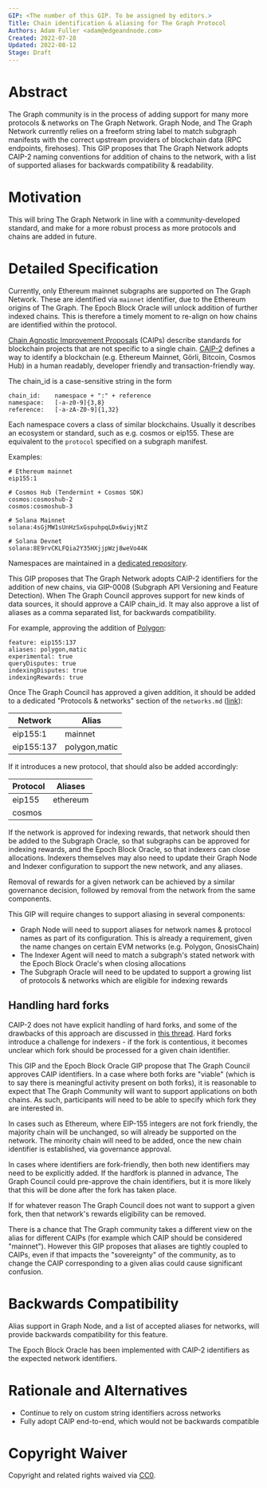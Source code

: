 ```yaml
---
GIP: <The number of this GIP. To be assigned by editors.>
Title: Chain identification & aliasing for The Graph Protocol
Authors: Adam Fuller <adam@edgeandnode.com>
Created: 2022-07-28
Updated: 2022-08-12
Stage: Draft
---
```


# Abstract

The Graph community is in the process of adding support for many more protocols & networks on The Graph Network. Graph Node, and The Graph Network currently relies on a freeform string label to match subgraph manifests with the correct upstream providers of blockchain data (RPC endpoints, firehoses). This GIP proposes that The Graph Network adopts CAIP-2 naming conventions for addition of chains to the network, with a list of supported aliases for backwards compatibility & readability.

# Motivation

This will bring The Graph Network in line with a community-developed standard, and make for a more robust process as more protocols and chains are added in future.

# Detailed Specification

Currently, only Ethereum mainnet subgraphs are supported on The Graph Network. These are identified via `mainnet` identifier, due to the Ethereum origins of The Graph. The Epoch Block Oracle will unlock addition of further indexed chains. This is therefore a timely moment to re-align on how chains are identified within the protocol.

[Chain Agnostic Improvement Proposals](https://github.com/ChainAgnostic/CAIPs) (CAIPs) describe standards for blockchain projects that are not specific to a single chain. [CAIP-2](https://github.com/ChainAgnostic/CAIPs/blob/master/CAIPs/caip-2.md) defines a way to identify a blockchain (e.g. Ethereum Mainnet, Görli, Bitcoin, Cosmos Hub) in a human readably, developer friendly and transaction-friendly way.

The chain_id is a case-sensitive string in the form

```
chain_id:    namespace + ":" + reference
namespace:   [-a-z0-9]{3,8}
reference:   [-a-zA-Z0-9]{1,32}
```

Each namespace covers a class of similar blockchains. Usually it describes an ecosystem or standard, such as e.g. cosmos or eip155. These are equivalent to the `protocol` specified on a subgraph manifest.

Examples:

```
# Ethereum mainnet
eip155:1

# Cosmos Hub (Tendermint + Cosmos SDK)
cosmos:cosmoshub-2
cosmos:cosmoshub-3

# Solana Mainnet
solana:4sGjMW1sUnHzSxGspuhpqLDx6wiyjNtZ

# Solana Devnet
solana:8E9rvCKLFQia2Y35HXjjpWzj8weVo44K
```

Namespaces are maintained in a [dedicated repository](https://github.com/ChainAgnostic/namespaces).

This GIP proposes that The Graph Network adopts CAIP-2 identifiers for the addition of new chains, via GIP-0008 (Subgraph API Versioning and Feature Detection). When The Graph Council approves support for new kinds of data sources, it should approve a CAIP chain_id. It may also approve a list of aliases as a comma separated list, for backwards compatibility.

For example, approving the addition of [Polygon](https://polygon.technology/):
```
feature: eip155:137
aliases: polygon,matic
experimental: true
queryDisputes: true
indexingDisputes: true
indexingRewards: true
```

Once The Graph Council has approved a given addition, it should be added to a dedicated "Protocols & networks" section of the `networks.md` ([link](https://github.com/graphprotocol/indexer/blob/main/docs/networks.md)):

| Network    | Alias         |
|------------|---------------|
| eip155:1   | mainnet       |
| eip155:137 | polygon,matic |

If it introduces a new protocol, that should also be added accordingly:

| Protocol | Aliases  |
|----------|----------|
| eip155   | ethereum |
| cosmos   |          |

If the network is approved for indexing rewards, that network should then be added to the Subgraph Oracle, so that subgraphs can be approved for indexing rewards, and the Epoch Block Oracle, so that indexers can close allocations. Indexers themselves may also need to update their Graph Node and Indexer configuration to support the new network, and any aliases.

Removal of rewards for a given network can be achieved by a similar governance decision, followed by removal from the network from the same components.

This GIP will require changes to support aliasing in several components:
- Graph Node will need to support aliases for network names & protocol names as part of its configuration. This is already a requirement, given the name changes on certain EVM networks (e.g. Polygon, GnosisChain)
- The Indexer Agent will need to match a subgraph's stated network with the Epoch Block Oracle's when closing allocations
- The Subgraph Oracle will need to be updated to support a growing list of protocols & networks which are eligible for indexing rewards

## Handling hard forks

CAIP-2 does not have explicit handling of hard forks, and some of the drawbacks of this approach are discussed in [this thread](https://github.com/ChainAgnostic/CAIPs/issues/22). Hard forks introduce a challenge for indexers - if the fork is contentious, it becomes unclear which fork should be processed for a given chain identifier.

This GIP and the Epoch Block Oracle GIP propose that The Graph Council approves CAIP identifiers. In a case where both forks are "viable" (which is to say there is meaningful activity present on both forks), it is reasonable to expect that The Graph Community will want to support applications on both chains. As such, participants will need to be able to specify which fork they are interested in.

In cases such as Ethereum, where EIP-155 integers are not fork friendly, the majority chain will be unchanged, so will already be supported on the network. The minority chain will need to be added, once the new chain identifier is established, via governance approval.

In cases where identifiers are fork-friendly, then both new identifiers may need to be explicitly added. If the hardfork is planned in advance, The Graph Council could pre-approve the chain identifiers, but it is more likely that this will be done after the fork has taken place.

If for whatever reason The Graph Council does not want to support a given fork, then that network's rewards eligibility can be removed.

There is a chance that The Graph community takes a different view on the alias for different CAIPs (for example which CAIP should be considered "mainnet"). However this GIP proposes that aliases are tightly coupled to CAIPs, even if that impacts the "sovereignty" of the community, as to change the CAIP corresponding to a given alias could cause significant confusion.

# Backwards Compatibility

Alias support in Graph Node, and a list of accepted aliases for networks, will provide backwards compatibility for this feature.

The Epoch Block Oracle has been implemented with CAIP-2 identifiers as the expected network identifiers.

# Rationale and Alternatives

- Continue to rely on custom string identifiers across networks
- Fully adopt CAIP end-to-end, which would not be backwards compatible

# Copyright Waiver

Copyright and related rights waived via [CC0](https://creativecommons.org/publicdomain/zero/1.0/).
